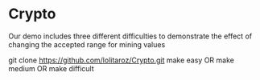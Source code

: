 # Crypto

Our demo includes three different difficulties to demonstrate the effect of changing the accepted range for mining values

git clone https://github.com/lolitaroz/Crypto.git
make easy
OR
make medium
OR
make difficult
